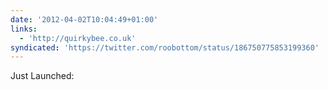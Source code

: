 ```yaml
---
date: '2012-04-02T10:04:49+01:00'
links:
  - 'http://quirkybee.co.uk'
syndicated: 'https://twitter.com/roobottom/status/186750775853199360'
---
```

Just Launched: 
